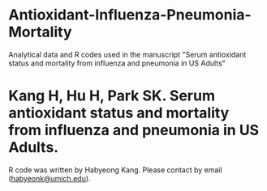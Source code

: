 # Antioxidant-Influenza-Pneumonia-Mortality
Analytical data and R codes used in the manuscript "Serum antioxidant status and mortality from influenza and pneumonia in US Adults"

# Kang H, Hu H, Park SK. Serum antioxidant status and mortality from influenza and pneumonia in US Adults.
R code was written by Habyeong Kang. Please contact by email (habyeonk@umich.edu).
